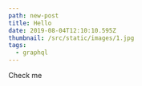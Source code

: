 ```yaml
---
path: new-post
title: Hello
date: 2019-08-04T12:10:10.595Z
thumbnail: /src/static/images/1.jpg
tags:
  - graphql
---
```

Check me
